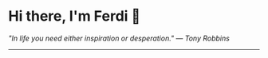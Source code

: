 <h1>Hi there, I'm Ferdi 👋</h1>

<p><em>
  "In life you need either inspiration or desperation." — Tony Robbins
</em></p>

---
